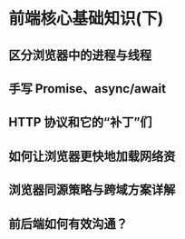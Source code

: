 
#  前端核心基础知识(下)

## 区分浏览器中的进程与线程

## 手写 Promise、async/await

## HTTP 协议和它的“补丁”们

## 如何让浏览器更快地加载网络资

## 浏览器同源策略与跨域方案详解

## 前后端如何有效沟通？
